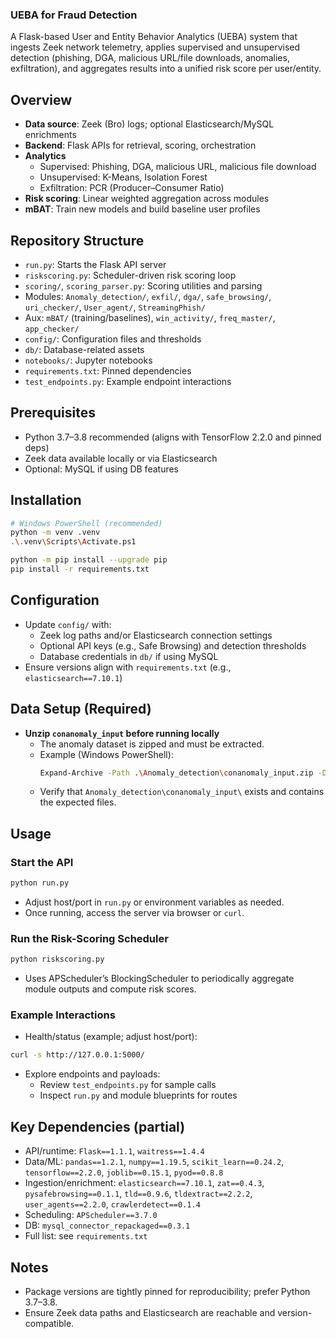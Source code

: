 ### UEBA for Fraud Detection

A Flask-based User and Entity Behavior Analytics (UEBA) system that ingests Zeek network telemetry, applies supervised and unsupervised detection (phishing, DGA, malicious URL/file downloads, anomalies, exfiltration), and aggregates results into a unified risk score per user/entity.


## Overview
- **Data source**: Zeek (Bro) logs; optional Elasticsearch/MySQL enrichments
- **Backend**: Flask APIs for retrieval, scoring, orchestration
- **Analytics**
  - Supervised: Phishing, DGA, malicious URL, malicious file download
  - Unsupervised: K-Means, Isolation Forest
  - Exfiltration: PCR (Producer–Consumer Ratio)
- **Risk scoring**: Linear weighted aggregation across modules
- **mBAT**: Train new models and build baseline user profiles

## Repository Structure
- `run.py`: Starts the Flask API server
- `riskscoring.py`: Scheduler-driven risk scoring loop
- `scoring/`, `scoring_parser.py`: Scoring utilities and parsing
- Modules: `Anomaly_detection/`, `exfil/`, `dga/`, `safe_browsing/`, `uri_checker/`, `User_agent/`, `StreamingPhish/`
- Aux: `mBAT/` (training/baselines), `win_activity/`, `freq_master/`, `app_checker/`
- `config/`: Configuration files and thresholds
- `db/`: Database-related assets
- `notebooks/`: Jupyter notebooks
- `requirements.txt`: Pinned dependencies
- `test_endpoints.py`: Example endpoint interactions

## Prerequisites
- Python 3.7–3.8 recommended (aligns with TensorFlow 2.2.0 and pinned deps)
- Zeek data available locally or via Elasticsearch
- Optional: MySQL if using DB features

## Installation
```bash
# Windows PowerShell (recommended)
python -m venv .venv
.\.venv\Scripts\Activate.ps1

python -m pip install --upgrade pip
pip install -r requirements.txt
```

## Configuration
- Update `config/` with:
  - Zeek log paths and/or Elasticsearch connection settings
  - Optional API keys (e.g., Safe Browsing) and detection thresholds
  - Database credentials in `db/` if using MySQL
- Ensure versions align with `requirements.txt` (e.g., `elasticsearch==7.10.1`)

## Data Setup (Required)
- **Unzip `conanomaly_input` before running locally**
  - The anomaly dataset is zipped and must be extracted.
  - Example (Windows PowerShell):
    ```bash
    Expand-Archive -Path .\Anomaly_detection\conanomaly_input.zip -DestinationPath .\Anomaly_detection\conanomaly_input -Force
    ```
  - Verify that `Anomaly_detection\conanomaly_input\` exists and contains the expected files.

## Usage

### Start the API
```bash
python run.py
```
- Adjust host/port in `run.py` or environment variables as needed.
- Once running, access the server via browser or `curl`.

### Run the Risk-Scoring Scheduler
```bash
python riskscoring.py
```
- Uses APScheduler’s BlockingScheduler to periodically aggregate module outputs and compute risk scores.

### Example Interactions
- Health/status (example; adjust host/port):
```bash
curl -s http://127.0.0.1:5000/
```
- Explore endpoints and payloads:
  - Review `test_endpoints.py` for sample calls
  - Inspect `run.py` and module blueprints for routes

## Key Dependencies (partial)
- API/runtime: `Flask==1.1.1`, `waitress==1.4.4`
- Data/ML: `pandas==1.2.1`, `numpy==1.19.5`, `scikit_learn==0.24.2`, `tensorflow==2.2.0`, `joblib==0.15.1`, `pyod==0.8.8`
- Ingestion/enrichment: `elasticsearch==7.10.1`, `zat==0.4.3`, `pysafebrowsing==0.1.1`, `tld==0.9.6`, `tldextract==2.2.2`, `user_agents==2.2.0`, `crawlerdetect==0.1.4`
- Scheduling: `APScheduler==3.7.0`
- DB: `mysql_connector_repackaged==0.3.1`
- Full list: see `requirements.txt`

## Notes
- Package versions are tightly pinned for reproducibility; prefer Python 3.7–3.8.
- Ensure Zeek data paths and Elasticsearch are reachable and version-compatible.
